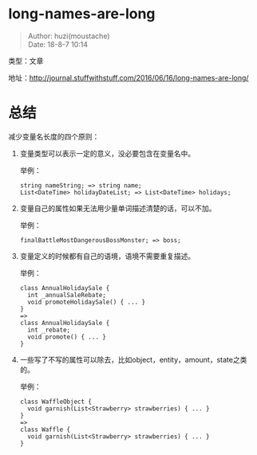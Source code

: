 # long-names-are-long

> Author: huzi(moustache)<br>Date: 18-8-7 10:14

类型：文章

地址：http://journal.stuffwithstuff.com/2016/06/16/long-names-are-long/

# 总结

减少变量名长度的四个原则：

1. 变量类型可以表示一定的意义，没必要包含在变量名中。

   举例：

   ~~~
   string nameString; => string name;
   List<DateTime> holidayDateList; => List<DateTime> holidays;
   ~~~

2. 变量自己的属性如果无法用少量单词描述清楚的话，可以不加。

   举例：

   ~~~
   finalBattleMostDangerousBossMonster; => boss;
   ~~~

3. 变量定义的时候都有自己的语境，语境不需要重复描述。

   举例：

   ~~~
   class AnnualHolidaySale {
     int _annualSaleRebate;
     void promoteHolidaySale() { ... }
   }
   =>
   class AnnualHolidaySale {
     int _rebate;
     void promote() { ... }
   }
   ~~~

4. 一些写了不写的属性可以除去，比如object，entity，amount，state之类的。

   举例：

   ~~~
   class WaffleObject {
     void garnish(List<Strawberry> strawberries) { ... }
   }
   =>
   class Waffle {
     void garnish(List<Strawberry> strawberries) { ... }
   }
   ~~~

   

